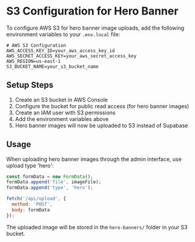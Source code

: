 # S3 Configuration for Hero Banner

To configure AWS S3 for hero banner image uploads, add the following environment variables to your `.env.local` file:

```env
# AWS S3 Configuration
AWS_ACCESS_KEY_ID=your_aws_access_key_id
AWS_SECRET_ACCESS_KEY=your_aws_secret_access_key
AWS_REGION=us-east-1
S3_BUCKET_NAME=your_s3_bucket_name
```

## Setup Steps

1. Create an S3 bucket in AWS Console
2. Configure the bucket for public read access (for hero banner images)
3. Create an IAM user with S3 permissions
4. Add the environment variables above
5. Hero banner images will now be uploaded to S3 instead of Supabase

## Usage

When uploading hero banner images through the admin interface, use upload type 'hero':

```javascript
const formData = new FormData();
formData.append('file', imageFile);
formData.append('type', 'hero');

fetch('/api/upload', {
  method: 'POST',
  body: formData
});
```

The uploaded image will be stored in the `hero-banners/` folder in your S3 bucket.